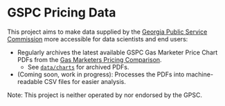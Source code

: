 # GSPC Pricing Data

This project aims to make data supplied by the [Georgia Public Service Commission](https://psc.ga.gov/) more accessible for data scientists and end users:

* Regularly archives the latest available GSPC Gas Marketer Price Chart PDFs from the [Gas Marketers Pricing Comparison](https://psc.ga.gov/utilities/natural-gas/marketers-pricing-index/).
    * See [`data/charts`](./data/charts) for archived PDFs.
* (Coming soon, work in progress): Processes the PDFs into machine-readable CSV files for easier analysis.

Note: This project is neither operated by nor endorsed by the GPSC.